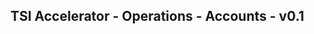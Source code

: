 TSI Accelerator - Operations - Accounts - v0.1
--------------------------------------------------------------------------------------------


